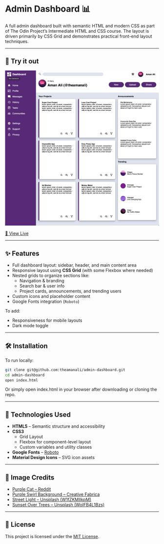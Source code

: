 # Admin Dashboard 📊
A full admin dashboard built with semantic HTML and modern CSS as part of The Odin Project’s Intermediate HTML and CSS course. The layout is driven primarily by CSS Grid and demonstrates practical front-end layout techniques.

---

## 🚀 Try it out
![Screenshot of Admin Dashboard](img/screenshot.png)

[🔗 View Live](https://theamanali.github.io/admin-dashboard)

---

## ✨ Features
- Full dashboard layout: sidebar, header, and main content area
- Responsive layout using **CSS Grid** (with some Flexbox where needed)
- Nested grids to organize sections like:
    - Navigation & branding
    - Search bar & user info
    - Project cards, announcements, and trending users
- Custom icons and placeholder content
- Google Fonts integration (`Roboto`)

To add:
- Responsiveness for mobile layouts
- Dark mode toggle

---

## 🛠️ Installation
To run locally:

```bash
git clone git@github.com:theamanali/admin-dashboard.git
cd admin-dashboard
open index.html
```
Or simply open index.html in your browser after downloading or cloning the repo.

---

## 🧰 Technologies Used
- **HTML5** – Semantic structure and accessibility
- **CSS3**
    - Grid Layout
    - Flexbox for component-level layout
    - Custom variables and utility classes
- **Google Fonts** – [Roboto](https://fonts.google.com/specimen/Roboto)
- **Material Design Icons** – SVG icon assets

---

## 🌄 Image Credits
- [Purple Cat – Reddit](https://www.reddit.com/r/cat/comments/mbmbky/purple/)
- [Purple Swirl Background – Creative Fabrica](https://www.creativefabrica.com/product/purple-swirl-background-2/)
- [Street Light – Unsplash (W1fZKMIlkpM)](https://unsplash.com/photos/black-street-light-under-purple-sky-W1fZKMIlkpM)
- [Sunset Over Trees – Unsplash (WoIFB4L1Bzs)](https://unsplash.com/photos/the-sun-is-setting-over-the-trees-in-the-distance-WoIFB4L1Bzs)

---

## 📄 License
This project is licensed under the [MIT License](https://opensource.org/licenses/MIT).
